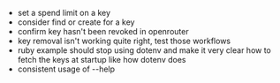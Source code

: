 * set a spend limit on a key
* consider find or create for a key
* confirm key hasn't been revoked in openrouter
* key removal isn't working quite right, test those workflows
* ruby example should stop using dotenv and make it very clear how to fetch the keys at startup like how dotenv does
* consistent usage of --help 